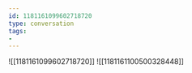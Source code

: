 ```yaml
---
id: 1181161099602718720
type: conversation
tags:
- 
---
```

![[1181161099602718720]]
![[1181161100500328448]]

